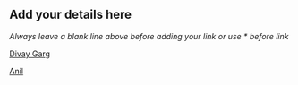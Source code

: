## Add your details here

*Always leave a blank line above before adding your link or use \* before link*

[Divay Garg](https://github.com/divayg)

[Anil](https://github.com/AnilRaj27)

